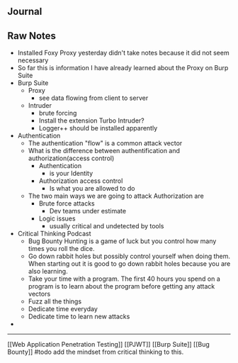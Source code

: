 ## Journal

## Raw Notes
- Installed Foxy Proxy yesterday didn't take notes because it did not seem necessary
- So far this is information I have already learned about the Proxy on Burp Suite
- Burp Suite
	- Proxy
		- see data flowing from client to server
	- Intruder
		- brute forcing
		- Install the extension Turbo Intruder?
		- Logger++ should be installed apparently
- Authentication
	- The authentication "flow" is a common attack vector
	- What is the difference between authentification and authorization(access control)
		- Authentication 
			- is your Identity
		- Authorization access control
			- Is what you are allowed to do
	- The two main ways we are going to attack Authorization are
		- Brute force attacks
			- Dev teams under estimate
		- Logic issues
			- usually critical and undetected by tools
- Critical Thinking Podcast
	- Bug Bounty Hunting is a game of luck but you control how many times you roll the dice.
	- Go down rabbit holes but possibly control yourself when doing them. When starting out it is good to go down rabbit holes because you are also learning.
	- Take your time with a program. The first 40 hours you spend on a program is to learn about the program before getting any attack vectors
	- Fuzz all the things
	- Dedicate time everyday
	- Dedicate time to learn new attacks
- 
--- 
[[Web Application Penetration Testing]]
[[PJWT]]
[[Burp Suite]]
[[Bug Bounty]] #todo add the mindset from critical thinking to this.
